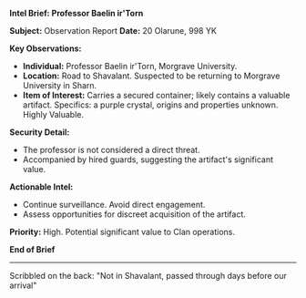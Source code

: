 **Intel Brief: Professor Baelin ir'Torn**

**Subject:** Observation Report
**Date:** 20 Olarune, 998 YK

**Key Observations:**

- **Individual:** Professor Baelin ir'Torn, Morgrave University.
- **Location:** Road to Shavalant. Suspected to be returning to Morgrave University in Sharn.
- **Item of Interest:** Carries a secured container; likely contains a valuable artifact. Specifics: a purple crystal, origins and properties unknown. Highly Valuable.

**Security Detail:**

- The professor is not considered a direct threat.
- Accompanied by hired guards, suggesting the artifact's significant value.

**Actionable Intel:**

- Continue surveillance. Avoid direct engagement.
- Assess opportunities for discreet acquisition of the artifact.

**Priority:** High. Potential significant value to Clan operations.

**End of Brief**

---

Scribbled on the back:
"Not in Shavalant, passed through days before our arrival"